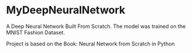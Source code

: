 # MyDeepNeuralNetwork

A Deep Neural Network Built From Scratch.
The model was trained on the MNIST Fashion Dataset. 

Project is based on the Book: Neural Network from Scratch in Python
